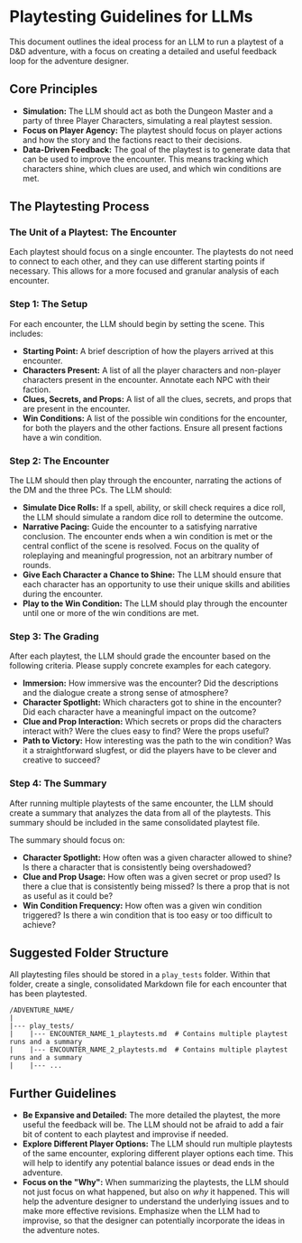# Playtesting Guidelines for LLMs

This document outlines the ideal process for an LLM to run a playtest of a D&D adventure, with a focus on creating a detailed and useful feedback loop for the adventure designer.

## Core Principles

*   **Simulation:** The LLM should act as both the Dungeon Master and a party of three Player Characters, simulating a real playtest session.
*   **Focus on Player Agency:** The playtest should focus on player actions and how the story and the factions react to their decisions.
*   **Data-Driven Feedback:** The goal of the playtest is to generate data that can be used to improve the encounter. This means tracking which characters shine, which clues are used, and which win conditions are met.

## The Playtesting Process

### The Unit of a Playtest: The Encounter

Each playtest should focus on a single encounter. The playtests do not need to connect to each other, and they can use different starting points if necessary. This allows for a more focused and granular analysis of each encounter.

### Step 1: The Setup

For each encounter, the LLM should begin by setting the scene. This includes:

*   **Starting Point:** A brief description of how the players arrived at this encounter.
*   **Characters Present:** A list of all the player characters and non-player characters present in the encounter. Annotate each NPC with their faction.
*   **Clues, Secrets, and Props:** A list of all the clues, secrets, and props that are present in the encounter.
*   **Win Conditions:** A list of the possible win conditions for the encounter, for both the players and the other factions. Ensure all present factions have a win condition.

### Step 2: The Encounter

The LLM should then play through the encounter, narrating the actions of the DM and the three PCs. The LLM should:

*   **Simulate Dice Rolls:** If a spell, ability, or skill check requires a dice roll, the LLM should simulate a random dice roll to determine the outcome.
*   **Narrative Pacing:** Guide the encounter to a satisfying narrative conclusion. The encounter ends when a win condition is met or the central conflict of the scene is resolved. Focus on the quality of roleplaying and meaningful progression, not an arbitrary number of rounds.
*   **Give Each Character a Chance to Shine:** The LLM should ensure that each character has an opportunity to use their unique skills and abilities during the encounter.
*   **Play to the Win Condition:** The LLM should play through the encounter until one or more of the win conditions are met.

### Step 3: The Grading

After each playtest, the LLM should grade the encounter based on the following criteria. Please supply concrete examples for each category.

*   **Immersion:** How immersive was the encounter? Did the descriptions and the dialogue create a strong sense of atmosphere?
*   **Character Spotlight:** Which characters got to shine in the encounter? Did each character have a meaningful impact on the outcome?
*   **Clue and Prop Interaction:** Which secrets or props did the characters interact with? Were the clues easy to find? Were the props useful?
*   **Path to Victory:** How interesting was the path to the win condition? Was it a straightforward slugfest, or did the players have to be clever and creative to succeed?

### Step 4: The Summary

After running multiple playtests of the same encounter, the LLM should create a summary that analyzes the data from all of the playtests. This summary should be included in the same consolidated playtest file.

The summary should focus on:

*   **Character Spotlight:** How often was a given character allowed to shine? Is there a character that is consistently being overshadowed?
*   **Clue and Prop Usage:** How often was a given secret or prop used? Is there a clue that is consistently being missed? Is there a prop that is not as useful as it could be?
*   **Win Condition Frequency:** How often was a given win condition triggered? Is there a win condition that is too easy or too difficult to achieve?

## Suggested Folder Structure

All playtesting files should be stored in a `play_tests` folder. Within that folder, create a single, consolidated Markdown file for each encounter that has been playtested.

```
/ADVENTURE_NAME/
|
|--- play_tests/
|    |--- ENCOUNTER_NAME_1_playtests.md  # Contains multiple playtest runs and a summary
|    |--- ENCOUNTER_NAME_2_playtests.md  # Contains multiple playtest runs and a summary
|    |--- ...
```

## Further Guidelines

*   **Be Expansive and Detailed:** The more detailed the playtest, the more useful the feedback will be. The LLM should not be afraid to add a fair bit of content to each playtest and improvise if needed.
*   **Explore Different Player Options:** The LLM should run multiple playtests of the same encounter, exploring different player options each time. This will help to identify any potential balance issues or dead ends in the adventure.
*   **Focus on the "Why":** When summarizing the playtests, the LLM should not just focus on what happened, but also on *why* it happened. This will help the adventure designer to understand the underlying issues and to make more effective revisions. Emphasize when the LLM had to improvise, so that the designer can potentially incorporate the ideas in the adventure notes.
